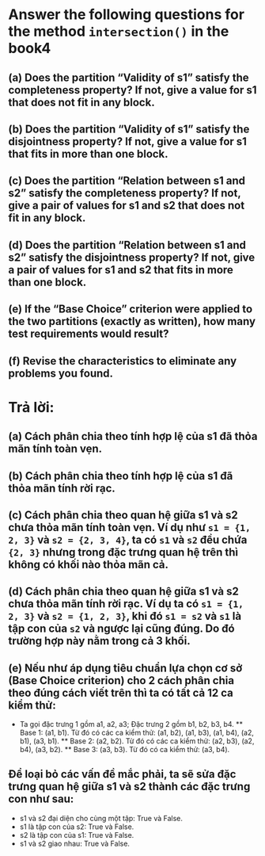 # Answer the following questions for the method `intersection()` in the book4

## (a) Does the partition “Validity of s1” satisfy the completeness property? If not, give a value for s1 that does not fit in any block.
## (b) Does the partition “Validity of s1” satisfy the disjointness property? If not, give a value for s1 that fits in more than one block.
## (c) Does the partition “Relation between s1 and s2” satisfy the completeness property? If not, give a pair of values for s1 and s2 that does not fit in any block.
## (d) Does the partition “Relation between s1 and s2” satisfy the disjointness property? If not, give a pair of values for s1 and s2 that fits in more than one block.
## (e) If the “Base Choice” criterion were applied to the two partitions (exactly as written), how many test requirements would result? 
## (f) Revise the characteristics to eliminate any problems you found.

# Trả lời:
## (a) Cách phân chia theo tính hợp lệ của s1 đã thỏa mãn tính toàn vẹn.

## (b) Cách phân chia theo tính hợp lệ của s1 đã thỏa mãn tính rời rạc.

## (c) Cách phân chia theo quan hệ giữa s1 và s2 chưa thỏa mãn tính toàn vẹn. Ví dụ như `s1 = {1, 2, 3}` và `s2 = {2, 3, 4}`, ta có `s1` và `s2` đều chứa `{2, 3}` nhưng trong đặc trưng quan hệ trên thì không có khối nào thỏa mãn cả.

## (d) Cách phân chia theo quan hệ giữa s1 và s2 chưa thỏa mãn tính rời rạc. Ví dụ ta có `s1 = {1, 2, 3}` và `s2 = {1, 2, 3}`, khi đó `s1 = s2` và `s1` là tập con của `s2` và ngược lại cũng đúng. Do đó trường hợp này nằm trong cả 3 khối.

## (e) Nếu như áp dụng tiêu chuẩn lựa chọn cơ sở (Base Choice criterion) cho 2 cách phân chia theo đúng cách viết trên thì ta có tất cả 12 ca kiểm thử:
* Ta gọi đặc trưng 1 gồm a1, a2, a3; Đặc trưng 2 gồm b1, b2, b3, b4. 
** Base 1: (a1, b1). Từ đó có các ca kiểm thử: (a1, b2), (a1, b3), (a1, b4), (a2, b1), (a3, b1).
** Base 2: (a2, b2). Từ đó có các ca kiểm thử: (a2, b3), (a2, b4), (a3, b2).
** Base 3: (a3, b3). Từ đó có ca kiểm thử: (a3, b4).

## Để loại bỏ các vấn đề mắc phải, ta sẽ sửa đặc trưng quan hệ giữa s1 và s2 thành các đặc trưng con như sau:
* s1 và s2 đại diện cho cùng một tập: True và False.
* s1 là tập con của s2: True và False.
* s2 là tập con của s1: True và False.
* s1 và s2 giao nhau: True và False.